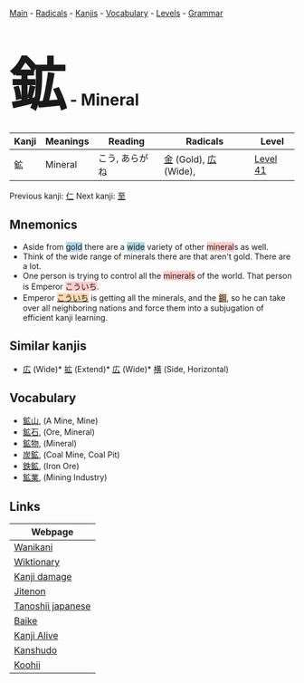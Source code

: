<style> bigfont {font-size: 100px}</style>
[Main](../README.md) -
[Radicals](../radicals.md) -
[Kanjis](../kanjis.md) -
[Vocabulary](../vocabulary.md) -
[Levels](../levels.md) -
[Grammar](../grammar.md)
# <bigfont> 鉱</bigfont> - Mineral 

| Kanji | Meanings | Reading | Radicals | Level |
| --- | --- | --- | --- | --- |
| 鉱 | Mineral | こう, あらがね | [金](../radicals/金.md) (Gold), [広](../radicals/広.md) (Wide),  | [Level 41](../levels/wk_level41.md) |

Previous kanji: [仁](仁.md) Next kanji: [至](至.md) 

## Mnemonics
 * Aside from <span style="background-color:#ADD8E6"> gold</span> there are a <span style="background-color:#ADD8E6"> wide</span> variety of other <span style="background-color:#ffcccb"> mineral</span>s as well.
* Think of the wide range of minerals there are that aren't gold. There are a lot.
* One person is trying to control all the <span style="background-color:#ffcccb"> minerals</span> of the world. That person is Emperor <span style="background-color:#ffcccb"> こういち</span>.
* Emperor <span style="background-color:#fed8b1"> [こういち](https://jisho.org/search/こういち)</span> is getting all the minerals, and the <span style="background-color:#fed8b1"> [鋼](https://jisho.org/search/鋼)</span>, so he can take over all neighboring nations and force them into a subjugation of efficient kanji learning.


## Similar kanjis
 * [広](広.md) (Wide)* [拡](拡.md) (Extend)* [広](広.md) (Wide)* [横](横.md) (Side, Horizontal)


## Vocabulary
 * [鉱山](../vocabulary/鉱.md), (A Mine, Mine)
* [鉱石](../vocabulary/鉱.md), (Ore, Mineral)
* [鉱物](../vocabulary/鉱.md), (Mineral)
* [炭鉱](../vocabulary/鉱.md), (Coal Mine, Coal Pit)
* [鉄鉱](../vocabulary/鉱.md), (Iron Ore)
* [鉱業](../vocabulary/鉱.md), (Mining Industry)



## Links 

| Webpage |
| --- |
| [Wanikani          ](https://www.wanikani.com/kanji/鉱) |
| [Wiktionary        ](https://en.wiktionary.org/wiki/鉱) |
| [Kanji damage      ](http://www.kanjidamage.com/kanji/search?utf8=✓&q=鉱) |
| [Jitenon           ](https://jitenon.com/kanji/鉱) |
| [Tanoshii japanese ](https://www.tanoshiijapanese.com/dictionary/kanji.cfm?k=鉱) |
| [Baike             ](https://baike.baidu.com/item/鉱) |
| [Kanji Alive       ](https://app.kanjialive.com/鉱) |
| [Kanshudo          ](https://www.kanshudo.com/searchmn?q=鉱) |
| [Koohii            ](https://kanji.koohii.com/study/kanji/鉱) |

